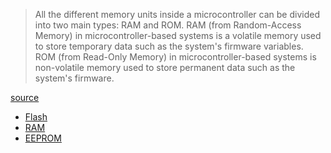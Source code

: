 > All the different memory units inside a microcontroller can be divided into
> two main types: RAM and ROM. RAM (from Random-Access Memory) in
> microcontroller-based systems is a volatile memory used to store temporary
> data such as the system's firmware variables. ROM (from Read-Only Memory) in
> microcontroller-based systems is non-volatile memory used to store permanent
> data such as the system's firmware.

[source](http://web.archive.org/web/20240414220510/https://docs.arduino.cc/learn/programming/memory-guide/)

- [Flash](embedded_development/memory_types/flash.md)
- [RAM](embedded_development/memory_types/ram.md)
- [EEPROM](embedded_development/memory_types/eeprom.md)
